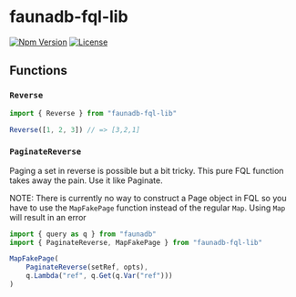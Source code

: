 # faunadb-fql-lib

[![Npm Version](https://img.shields.io/npm/v/faunadb-fql-lib)](https://www.npmjs.com/package/faunadb-fql-lib)
[![License](https://img.shields.io/npm/l/faunadb-fql-lib)](https://raw.githubusercontent.com/shiftx/faunadb-fql-lib/master/LICENSE)

## Functions

### `Reverse`

```js
import { Reverse } from "faunadb-fql-lib"

Reverse([1, 2, 3]) // => [3,2,1]
```

### `PaginateReverse`

Paging a set in reverse is possible but a bit tricky. This pure FQL function takes away the pain. Use it like Paginate.

NOTE: There is currently no way to construct a Page object in FQL so you have to use the `MapFakePage` function instead of the regular `Map`. Using `Map` will result in an error

```js
import { query as q } from "faunadb"
import { PaginateReverse, MapFakePage } from "faunadb-fql-lib"

MapFakePage(
    PaginateReverse(setRef, opts),
    q.Lambda("ref", q.Get(q.Var("ref")))
)
```
